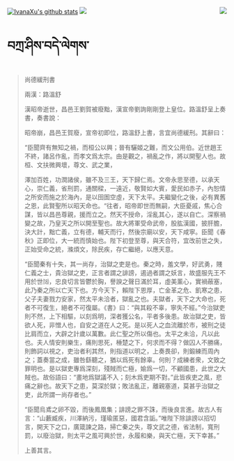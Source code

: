 [![IvanaXu's github stats](https://github-readme-stats.vercel.app/api?username=IvanaXu&show_icons=true&theme=vue-dark)](https://github.com/anuraghazra/github-readme-stats)
<img align="right" src="https://github-readme-stats.vercel.app/api/top-langs/?username=IvanaXu&langs_count=7&theme=graywhite" />
<img src="https://github-readme-stats.vercel.app/api/wakatime?username=IvanaXu&layout=compact&langs_count=6&theme=vue-dark&&custom_title=Programming Times(Jul 29 2021-)" />
# བཀྲ་ཤིས་བདེ་ལེགས་
> 尚德緩刑書
> 
> 兩漢：路溫舒 
> 
> 漢昭帝逝世，昌邑王劉賀被廢黜，漢宣帝劉詢剛剛登上皇位。路溫舒呈上奏書，奏書說：
> 
> 昭帝崩，昌邑王賀廢，宣帝初即位，路溫舒上書，言宜尚德緩刑。其辭曰：
> 
> “臣聞齊有無知之禍，而桓公以興；晉有驪姬之難，而文公用伯。近世趙王不終，諸呂作亂，而孝文爲太宗。由是觀之，禍亂之作，將以開聖人也。故桓、文扶微興壞，尊文、武之業，
> 
> 澤加百姓，功潤諸侯，雖不及三王，天下歸仁焉。文帝永思至德，以承天心，崇仁義，省刑罰，通關樑，一遠近，敬賢如大賓，愛民如赤子，內恕情之所安而施之於海內，是以囹圄空虛，天下太平。夫繼變化之後，必有異舊之恩，此賢聖所以昭天命也。“往者，昭帝即世而無嗣，大臣憂戚，焦心合謀，皆以昌邑尊親，援而立之。然天不授命，淫亂其心，遂以自亡。深察禍變之故，乃皇天之所以開至聖也。故大將軍受命武帝，股肱漢國，披肝膽，決大計，黜亡義，立有德，輔天而行，然後宗廟以安，天下咸寧。臣聞《春秋》正即位，大一統而慎始也。陛下初登至尊，與天合符，宜改前世之失，正始受命之統，滌煩文，除民疾，存亡繼絕，以應天意。
> 
> “臣聞秦有十失，其一尚存，治獄之吏是也。秦之時，羞文學，好武勇，賤仁義之士，貴治獄之吏，正言者謂之誹謗，遏過者謂之妖言，故盛服先王不用於世⒅，忠良切言皆鬱於胸，譽諛之聲日滿於耳，虛美薰心，實禍蔽塞，此乃秦之所以亡天下也。方今天下，賴陛下恩厚，亡金革之危、飢寒之患，父子夫妻戮力安家，然太平未洽者，獄亂之也。夫獄者，天下之大命也，死者不可復生，絕者不可復屬。《書》曰：“與其殺不辜，寧失不經。”今治獄吏則不然，上下相驅，以刻爲明，深者獲公名，平者多後患。故治獄之吏，皆欲人死，非憎人也，自安之道在人之死。是以死人之血流離於市，被刑之徒比肩而立，大辟之計歲以萬數。此仁聖之所以傷也。太平之未洽，凡以此也。夫人情安則樂生，痛則思死，棰楚之下，何求而不得？做囚人不勝痛，則飾詞以視之，吏治者利其然，則指道以明之，上奏畏卻，則鍛練而周內之；蓋奏當之成，雖咎繇聽之，猶以爲死有餘辜。何則？成練者衆，文致之罪明也。是以獄吏專爲深刻，殘賊而亡極，媮爲一切，不顧國患，此世之大賊也。故俗語曰：“畫地爲獄議不入；刻木爲吏期不對。”此皆疾吏之風，悲痛之辭也。故天下之患，莫深於獄；敗法亂正，離親塞道，莫甚乎治獄之吏，此所謂一尚存者也。”
> 
> “臣聞烏鳶之卵不毀，而後鳳凰集；誹謗之罪不誅，而後良言進。故古人有言：“山藪臧疾，川澤納污，瑾瑜匿惡，國君含詬。”唯陛下除誹謗以招切言，開天下之口，廣箴諫之路，掃亡秦之失，尊文武之德，省法制，寬刑罰，以廢治獄，則太平之風可興於世，永履和樂，與天亡極，天下幸甚。”
> 
> 上善其言。
>